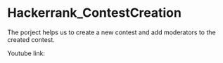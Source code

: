 # Hackerrank_ContestCreation


The porject helps us to create a new contest and add moderators to the created contest.



Youtube link:

